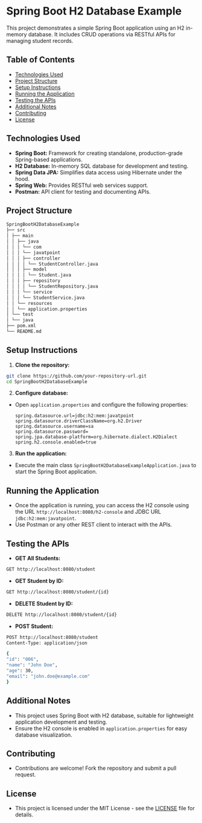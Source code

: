 # Spring Boot H2 Database Example

This project demonstrates a simple Spring Boot application using an H2 in-memory database. It includes CRUD operations via RESTful APIs for managing student records.

## Table of Contents

- [Technologies Used](#technologies-used)
- [Project Structure](#project-structure)
- [Setup Instructions](#setup-instructions)
- [Running the Application](#running-the-application)
- [Testing the APIs](#testing-the-apis)
- [Additional Notes](#additional-notes)
- [Contributing](#contributing)
- [License](#license)

## Technologies Used

- **Spring Boot:** Framework for creating standalone, production-grade Spring-based applications.
- **H2 Database:** In-memory SQL database for development and testing.
- **Spring Data JPA:** Simplifies data access using Hibernate under the hood.
- **Spring Web:** Provides RESTful web services support.
- **Postman:** API client for testing and documenting APIs.

## Project Structure
````bash
SpringBootH2DatabaseExample
├── src
│ ├── main
│ │ ├── java
│ │ │ └── com
│ │ │ └── javatpoint
│ │ │ ├── controller
│ │ │ │ └── StudentController.java
│ │ │ ├── model
│ │ │ │ └── Student.java
│ │ │ ├── repository
│ │ │ │ └── StudentRepository.java
│ │ │ └── service
│ │ │ └── StudentService.java
│ │ └── resources
│ │ └── application.properties
│ └── test
│ └── java
├── pom.xml
└── README.md
````


## Setup Instructions

1. **Clone the repository:**
````bash
git clone https://github.com/your-repository-url.git
cd SpringBootH2DatabaseExample
````


2. **Configure database:**
- Open `application.properties` and configure the following properties:
  ```
  spring.datasource.url=jdbc:h2:mem:javatpoint
  spring.datasource.driverClassName=org.h2.Driver
  spring.datasource.username=sa
  spring.datasource.password=
  spring.jpa.database-platform=org.hibernate.dialect.H2Dialect
  spring.h2.console.enabled=true
  ```

3. **Run the application:**
- Execute the main class `SpringBootH2DatabaseExampleApplication.java` to start the Spring Boot application.

## Running the Application

- Once the application is running, you can access the H2 console using the URL `http://localhost:8080/h2-console` and JDBC URL `jdbc:h2:mem:javatpoint`.
- Use Postman or any other REST client to interact with the APIs.

## Testing the APIs

- **GET All Students:**
````bash
GET http://localhost:8080/student
````


- **GET Student by ID:**
````bash
GET http://localhost:8080/student/{id}
````


- **DELETE Student by ID:**
````bash
DELETE http://localhost:8080/student/{id}
````


- **POST Student:**
````bash
POST http://localhost:8080/student
Content-Type: application/json

{
"id": "006",
"name": "John Doe",
"age": 30,
"email": "john.doe@example.com"
}
````


## Additional Notes

- This project uses Spring Boot with H2 database, suitable for lightweight application development and testing.
- Ensure the H2 console is enabled in `application.properties` for easy database visualization.

## Contributing

- Contributions are welcome! Fork the repository and submit a pull request.

## License

- This project is licensed under the MIT License - see the [LICENSE](LICENSE) file for details.
